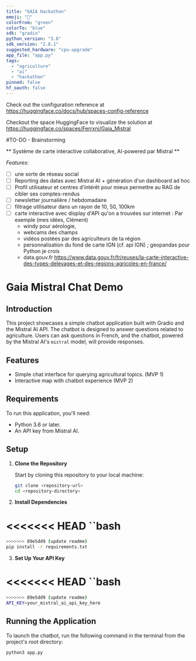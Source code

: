 ```yaml
---
title: "GAIA Hackathon"
emoji: "🌱"
colorFrom: "green"
colorTo: "blue"
sdk: "gradio"
python_version: "3.8"
sdk_version: "2.8.1"
suggested_hardware: "cpu-upgrade"
app_file: "app.py"
tags:
  - "agriculture"
  - "ai"
  - "hackathon"
pinned: false
hf_oauth: false
---
```

Check out the configuration reference at https://huggingface.co/docs/hub/spaces-config-reference

Checkout the space HuggingFace to visualize the solution at https://huggingface.co/spaces/Ferrxni/Gaia_Mistral

#TO-DO - Brainstorming

** Système de carte interactive collaborative, AI-powered par Mistral **

*Features:*
- [ ] une sorte de réseau social 
- [ ] Reporting des datas avec Mistral AI + génération d'un dashboard ad hoc
- [ ] Profil utilisateur et centres d'intérêt pour mieux permettre au RAG de cibler ses comptes-rendus
- [ ] newsletter journalière / hebdomadaire
- [ ] filtrage utilisateur dans un rayon de 10, 50, 100km
- [ ] carte interactive avec display d'API qu'on a trouvées sur internet : Par exemple (mes idées, Clément)
  - windy pour aérologie,
  - webcams des champs
  - vidéos postées par des agriculteurs de ta région
  - personnalisation du fond de carte IGN (cf. api IGN) ; geopandas pour Python je crois
  - data.gouv.fr https://www.data.gouv.fr/fr/reuses/la-carte-interactive-des-types-delevages-et-des-regions-agricoles-en-france/
  
# Gaia Mistral Chat Demo

## Introduction

This project showcases a simple chatbot application built with Gradio and the Mistral AI API. The chatbot is designed to answer questions related to agriculture. Users can ask questions in French, and the chatbot, powered by the Mistral AI's `mistral` model, will provide responses.

## Features

- Simple chat interface for querying agricultural topics. (MVP 1)
- Interactive map with chatbot experience (MVP 2)

## Requirements

To run this application, you'll need:

- Python 3.6 or later.
- An API key from Mistral AI.

## Setup

1. **Clone the Repository**

   Start by cloning this repository to your local machine:

   ```bash
   git clone <repository-url>
   cd <repository-directory>
   ```

2. **Install Dependencies**

<<<<<<< HEAD
  ``bash
=======
  ```bash
>>>>>>> 89e5dd9 (update readme)
  pip install -r requirements.txt
  ```

3. **Set Up Your API Key**

<<<<<<< HEAD
  ``bash
=======
  ```bash
>>>>>>> 89e5dd9 (update readme)
  API_KEY=your_mistral_ai_api_key_here
  ```

## Running the Application

To launch the chatbot, run the following command in the terminal from the project's root directory:

  ```bash
  python3 app.py
  ```


